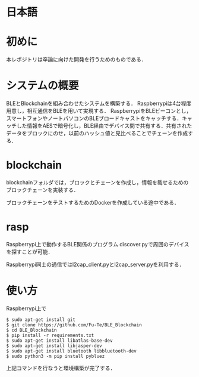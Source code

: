 # 日本語
# 初めに
本レポジトリは卒論に向けた開発を行うためのものである．

# システムの概要
BLEとBlockchainを組み合わせたシステムを構築する．
Raspberrypiは4台程度用意し，相互通信をBLEを用いて実現する．
RaspberrypiをBLEビーコンとし，スマートフォンやノートパソコンのBLEブロードキャストをキャッチする．キャッチした情報をAESで暗号化し，BLE経由でデバイス間で共有する．共有されたデータをブロックにのせ，以前のハッシュ値と見比べることでチェーンを作成する．

# blockchain
blockchainフォルダでは，ブロックとチェーンを作成し，情報を載せるためのブロックチェーンを実装する．

ブロックチェーンをテストするためのDockerを作成している途中である．

# rasp
Raspberrypi上で動作するBLE関係のプログラム
discover.pyで周囲のデバイスを探すことが可能．

Raspberrypi同士の通信ではl2cap_client.pyとl2cap_server.pyを利用する．

# 使い方
Raspberrypi上で
```
$ sudo apt-get install git
$ git clone https://github.com/Fu-Te/BLE_Blockchain
$ cd BLE_Blockchain
$ pip install -r requirements.txt
$ sudo apt-get install libatlas-base-dev
$ sudo apt-get install libjasper-dev
$ sudo apt-get install bluetooth libbluetooth-dev
$ sudo python3 -m pip install pybluez
```
上記コマンドを行なうと環境構築が完了する．